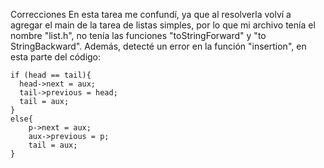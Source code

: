 Correcciones
En esta tarea me confundí, ya que al resolverla volví a agregar el main de la tarea de listas simples, por lo que mi archivo tenía el nombre "list.h", no tenía las funciones "toStringForward" y "to StringBackward". Además, detecté un error en la función "insertion", en esta parte del código: 
```
if (head == tail){
  head->next = aux;
  tail->previous = head;
  tail = aux;
}
else{
    p->next = aux;
    aux->previous = p;
    tail = aux;
}
```
